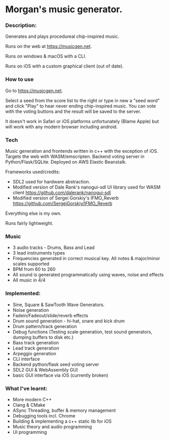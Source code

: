 # Morgan's music generator.

### Description:

Generates and plays procedureal chip-inspired music.

Runs on the web at https://musicgen.net.

Runs on windows & macOS with a CLI.

Runs on iOS with a custom graphical client (out of date).

### How to use

Go to https://musicgen.net.

Select a seed from the score list to the right or type in new a "seed word" and click "Play" to hear never ending chip-inspired music. You can vote with the voting buttons and the result will be saved to the server.

It doesn't work in Safari or iOS platforms unfortunately (Blame Apple) but will work with any modern browser including android.

### Tech

Music generation and frontends written in c++ with the exception of iOS. Targets the web with WASM/emscripten. Backend voting server in Python/Flask/SQLite. Deployed on AWS Elastic Beanstalk.

Frameworks used/credits:

- SDL2 used for hardware abstraction. 
- Modified version of Dale Rank's nanogui-sdl UI library used for WASM client https://github.com/dalerank/nanogui-sdl
- Modified version of Sergei Gorskiy's IFMO_Reverb https://github.com/SergeiGorskiy/IFMO_Reverb 

Everything else is my own.

Runs fairly lightweight.

### Music

- 3 audio tracks - Drums, Bass and Lead
- 3 lead instruments types
- Frequencies generated in correct musical key. All notes & major/minor scales supported
- BPM from 60 to 260
- All sound is generated programmatically using waves, noise and effects
- All music in 4/4

### Implemented:
- Sine, Square & SawTooth Wave Generators.
- Noise generation
- Fadein/Fadeout/slide/reverb effects
- Drum sound generation - hi-hat, snare and kick drum
- Drum pattern/track generation
- Debug functions (Testing scale generation, test sound generators, dumping buffers to disk etc.)
- Bass track generation
- Lead track generation
- Arpeggio generation
- CLI interface
- Backend python/flask seed voting server
- SDL2 GUI & WebAssembly GUI
- basic GUI interface via iOS (currently broken)

### What I've learnt:
- More modern C++ 
- Clang & CMake
- ASync Threading, buffer & memory management
- Debugging tools incl. Chrome
- Building & implementing a c++ static lib for iOS
- Music theory and audio programming
- UI programming